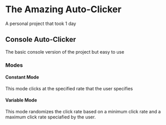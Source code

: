 # The Amazing Auto-Clicker
A personal project that took 1 day

## Console Auto-Clicker
The basic console version of the project but easy to use
### Modes
#### Constant Mode
This mode clicks at the specified rate that the user specifies
#### Variable Mode
This mode randomizes the click rate based on a minimum click rate and a maximum click rate speciafied by the user.
